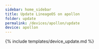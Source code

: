 ```yaml
---
sidebar: home_sidebar
title: Update LineageOS on apollon
folder: update
permalink: /devices/apollon/update
device: apollon
---
```

{% include templates/device_update.md %}
